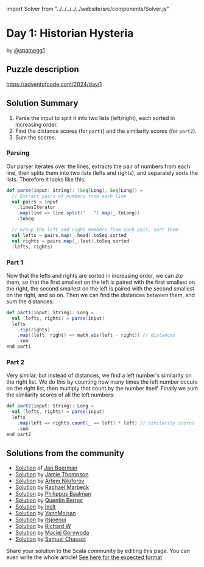 import Solver from "../../../../../website/src/components/Solver.js"

# Day 1: Historian Hysteria

by [@spamegg1](https://github.com/spamegg1)

## Puzzle description

https://adventofcode.com/2024/day/1

## Solution Summary

1. Parse the input to split it into two lists (left/right), each sorted in increasing order.
2. Find the distance scores (for `part1`) and the similarity scores (for `part2`).
3. Sum the scores.

### Parsing

Our parser iterates over the lines, extracts the pair of numbers from each line,
then splits them into two lists (lefts and rights), and separately sorts the lists.
Therefore it looks like this:

```scala
def parse(input: String): (Seq[Long], Seq[Long]) =
  // Extract pairs of numbers from each line
  val pairs = input
    .linesIterator
    .map(line => line.split("   ").map(_.toLong))
    .toSeq

  // Group the left and right members from each pair, sort them
  val lefts = pairs.map(_.head).toSeq.sorted
  val rights = pairs.map(_.last).toSeq.sorted
  (lefts, rights)
```

### Part 1

Now that the lefts and rights are sorted in increasing order, we can zip them,
so that the first smallest on the left is paired with the first smallest on the right,
the second smallest on the left is paired with the second smallest on the right, and so on.
Then we can find the distances between them, and sum the distances:

```scala
def part1(input: String): Long =
  val (lefts, rights) = parse(input)
  lefts
    .zip(rights)
    .map((left, right) => math.abs(left - right)) // distances
    .sum
end part1
```

### Part 2

Very similar, but instead of distances, we find a left number's similarity on the right list.
We do this by counting how many times the left number occurs on the right list,
then multiply that count by the number itself.
Finally we sum the similarity scores of all the left numbers:

```scala
def part2(input: String): Long =
  val (lefts, rights) = parse(input)
  lefts
    .map(left => rights.count(_ == left) * left) // similarity scores
    .sum
end part2
```

## Solutions from the community

- [Solution](https://github.com/Jannyboy11/AdventOfCode2024/blob/master/src/main/scala/day01/Day01.scala) of [Jan Boerman](https://x.com/JanBoerman95)
- [Solution](https://github.com/bishabosha/advent-of-code-2024/blob/main/2024-day01.scala) by [Jamie Thompson](https://github.com/bishabosha)
- [Solution](https://github.com/nikiforo/aoc24/blob/main/src/main/scala/io/github/nikiforo/aoc24/D1T2.scala) by [Artem Nikiforov](https://github.com/nikiforo)
- [Solution](https://github.com/rmarbeck/advent2024/tree/main/day1) by [Raphaël Marbeck](https://github.com/rmarbeck)
- [Solution](https://github.com/Philippus/adventofcode/blob/main/src/main/scala/adventofcode2024/Day01.scala) by [Philippus Baalman](https://github.com/philippus)
- [Solution](https://scastie.scala-lang.org/Sporarum/jVlQBCvoQXCtlK4ryIn42Q/4) by [Quentin Bernet](https://github.com/Sporarum)
- [Solution](https://github.com/jnclt/adventofcode2024/blob/main/day01/historian-hysteria.sc) by [jnclt](https://github.com/jnclt)
- [Solution](https://github.com/YannMoisan/advent-of-code/blob/master/2024/src/main/scala/Day1.scala) by [YannMoisan](https://github.com/YannMoisan)
- [Solution](https://github.com/itsjoeoui/aoc2024/blob/main/src/day01.scala) by [itsjoeoui](https://github.com/itsjoeoui)
- [Solution](https://github.com/w-r-z-k/aoc2024/blob/main/src/main/scala/Day1.scala) by [Richard W](https://github.com/w-r-z-k)
- [Solution](https://github.com/makingthematrix/AdventOfCode2024/blob/main/src/main/scala/io/github/makingthematrix/AdventofCode2024/DayOne.scala) by [Maciej Gorywoda](https://github.com/makingthematrix)
- [Solution](https://github.com/samuelchassot/AdventCode_2024/blob/60c782a1a05fbbb65e44fb923cddf48edc7b5625/01/Day01.scala) by [Samuel Chassot](https://github.com/samuelchassot)

Share your solution to the Scala community by editing this page.
You can even write the whole article! [See here for the expected format](https://github.com/scalacenter/scala-advent-of-code/discussions/424)
